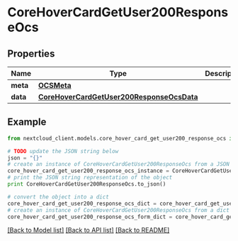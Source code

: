 # CoreHoverCardGetUser200ResponseOcs


## Properties
Name | Type | Description | Notes
------------ | ------------- | ------------- | -------------
**meta** | [**OCSMeta**](OCSMeta.md) |  | 
**data** | [**CoreHoverCardGetUser200ResponseOcsData**](CoreHoverCardGetUser200ResponseOcsData.md) |  | 

## Example

```python
from nextcloud_client.models.core_hover_card_get_user200_response_ocs import CoreHoverCardGetUser200ResponseOcs

# TODO update the JSON string below
json = "{}"
# create an instance of CoreHoverCardGetUser200ResponseOcs from a JSON string
core_hover_card_get_user200_response_ocs_instance = CoreHoverCardGetUser200ResponseOcs.from_json(json)
# print the JSON string representation of the object
print CoreHoverCardGetUser200ResponseOcs.to_json()

# convert the object into a dict
core_hover_card_get_user200_response_ocs_dict = core_hover_card_get_user200_response_ocs_instance.to_dict()
# create an instance of CoreHoverCardGetUser200ResponseOcs from a dict
core_hover_card_get_user200_response_ocs_form_dict = core_hover_card_get_user200_response_ocs.from_dict(core_hover_card_get_user200_response_ocs_dict)
```
[[Back to Model list]](../README.md#documentation-for-models) [[Back to API list]](../README.md#documentation-for-api-endpoints) [[Back to README]](../README.md)


